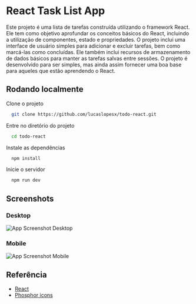 
# React Task List App

Este projeto é uma lista de tarefas construída utilizando o framework React. Ele tem como objetivo aprofundar os conceitos básicos do React, incluindo a utilização de componentes, estado e propriedades. O projeto inclui uma interface de usuário simples para adicionar e excluir tarefas, bem como marcá-las como concluídas. Ele também inclui recursos de armazenamento de dados básicos para manter as tarefas salvas entre sessões. O projeto é desenvolvido para ser simples, mas ainda assim fornecer uma boa base para aqueles que estão aprendendo o React.


## Rodando localmente

Clone o projeto

```bash
  git clone https://github.com/lucaslopesx/todo-react.git
```

Entre no diretório do projeto

```bash
  cd todo-react
```

Instale as dependências

```bash
  npm install
```

Inicie o servidor

```bash
  npm run dev
```

## Screenshots

### Desktop
![App Screenshot Desktop](https://user-images.githubusercontent.com/68665689/213324409-73a5b6d9-d93e-4b98-abd5-b340bb84feb4.png)


### Mobile
![App Screenshot Mobile](https://user-images.githubusercontent.com/68665689/213324428-5a03cea8-58db-4e4d-b3d8-bcf6e9ff8014.png)



## Referência

 - [React](https://reactjs.org/docs)
 - [Phosphor icons](https://phosphoricons.com/)

